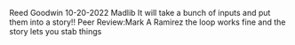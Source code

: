 Reed Goodwin
10-20-2022
Madlib
It will take a bunch of inputs and put them into a story!!
Peer Review:Mark A Ramirez the loop works fine and the story lets you stab things 
